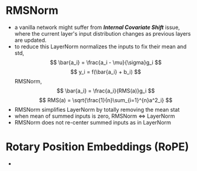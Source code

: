 # RMSNorm
- a vanilla network might suffer from ***Internal Covariate Shift*** issue, where the current layer's input distribution changes as previous layers are updated.
- to reduce this LayerNorm normalizes the inputs to fix their mean and std,
$$ \bar{a_i} = \frac{a_i - \mu}{\sigma}g_i $$
$$ y_i = f(\bar{a_i} + b_i) $$ RMSNorm,
$$ \bar{a_i} = \frac{a_i}{RMS(a)}g_i $$
$$ RMS(a) = \sqrt{\frac{1}{n}\sum_{i=1}^{n}a^2_i} $$
- RMSNorm simplifies LayerNorm by totally removing the mean stat
- when mean of summed inputs is zero, RMSNorm $\Leftrightarrow$ LayerNorm 
- RMSNorm does not re-center summed inputs as in LayerNorm

# Rotary Position Embeddings (RoPE)
- 